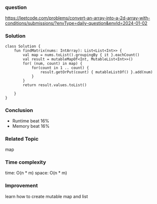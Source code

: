 ### question
https://leetcode.com/problems/convert-an-array-into-a-2d-array-with-conditions/submissions/?envType=daily-question&envId=2024-01-02

### Solution
```
class Solution {
    fun findMatrix(nums: IntArray): List<List<Int>> {
        val map = nums.toList().groupingBy { it }.eachCount()
        val result = mutableMapOf<Int, MutableList<Int>>()
        for( (num, count) in map) {
            for(count in 1 .. count) {
                result.getOrPut(count) { mutableListOf() }.add(num)
            }
        }
        return result.values.toList()
        
    }
}
```
### Conclusion
- Runtime beat 16% 
- Memory beat 16%

### Related Topic
map

### Time complexity
time: O(n * m)
space: O(n * m)

### Improvement
learn how to create mutable map and list